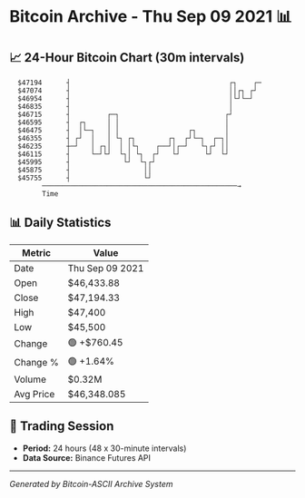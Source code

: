 # Bitcoin Archive - Thu Sep 09 2021 📊

## 📈 24-Hour Bitcoin Chart (30m intervals)

```
  $47194      ┤                                       ┌┐    ┌─ 
  $47074      ┤                                       ││┌┐ ┌┘  
  $46954      ┤                                       │└┘└─┘   
  $46835      ┤                                       │        
  $46715      ┤         ┌─┐                          ┌┘        
  $46595      ┤  ┌┐     │ │                          │         
  $46475      ┤  │└─┐   │ │                 ┌┐       │         
  $46355      ┤ ┌┘  │   │ └┐ ┌┐        ┌┐  ┌┘└─┐  ┌─┐│         
  $46235      ┼─┘   │ ┌┐│  │ │└┐    ┌──┘│┌─┘   └┐┌┘ ││         
  $46115      ┤     └─┘└┘  └┐│ └┐  ┌┘   └┘      └┘  └┘         
  $45995      ┤             └┘  └┐┌┘                           
  $45875      ┤                  ││                            
  $45755      ┤                  └┘                            
        ────────────────────────────────────────────────→
        Time
```

## 📊 Daily Statistics

| Metric | Value |
|--------|-------|
| Date | Thu Sep 09 2021 |
| Open | $46,433.88 |
| Close | $47,194.33 |
| High | $47,400 |
| Low | $45,500 |
| Change | 🟢 +$760.45 |
| Change % | 🟢 +1.64% |
| Volume | $0.32M |
| Avg Price | $46,348.085 |

## 📅 Trading Session

- **Period:** 24 hours (48 x 30-minute intervals)
- **Data Source:** Binance Futures API

---
*Generated by Bitcoin-ASCII Archive System*
